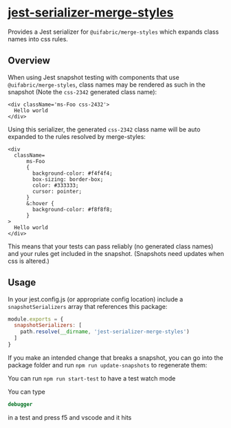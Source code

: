 # [jest-serializer-merge-styles](http://dev.office.com/fabric)

Provides a Jest serializer for `@uifabric/merge-styles` which expands class names into css rules.

## Overview

When using Jest snapshot testing with components that use `@uifabric/merge-styles`, class names may be rendered as such in the snapshot (Note the `css-2342` generated class name):

```
<div className='ms-Foo css-2432'>
  Hello world
</div>
```

Using this serializer, the generated `css-2342` class name will be auto expanded to the rules resolved by merge-styles:

```
<div
  className=
      ms-Foo
      {
        background-color: #f4f4f4;
        box-sizing: border-box;
        color: #333333;
        cursor: pointer;
      }
      &:hover {
        background-color: #f8f8f8;
      }
>
  Hello world
</div>
```

This means that your tests can pass reliably (no generated class names) and your rules get included in the snapshot. (Snapshots need updates when css is altered.)

## Usage

In your jest.config.js (or appropriate config location) include a `snapshotSerializers` array that references this package:

```js
module.exports = {
  snapshotSerializers: [
    path.resolve(__dirname, 'jest-serializer-merge-styles')
  ]
}
```

If you make an intended change that breaks a snapshot, you can go into the package folder and run `npm run update-snapshots` to regenerate them:

You can run `npm run start-test` to have a test watch mode

You can type
```js
debugger
```
in a test and press f5 and vscode and it hits